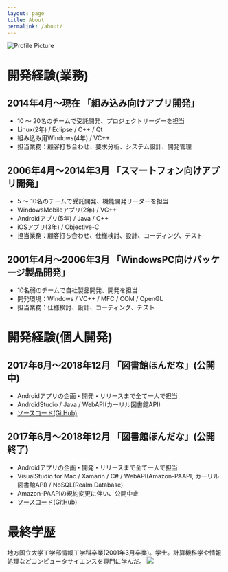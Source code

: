 ```yaml
---
layout: page
title: About
permalink: /about/
---
```


<img src="{{ site.baseurl }}/assets/profile_cat.jpg" title="Profile Picture" class="profile">

# 開発経験(業務)

## 2014年4月～現在 「組み込み向けアプリ開発」

- 10 〜 20名のチームで受託開発、プロジェクトリーダーを担当
- Linux(2年) / Eclipse / C++ / Qt
- 組み込み用Windows(4年) / VC++ 
- 担当業務：顧客打ち合わせ、要求分析、システム設計、開発管理

## 2006年4月～2014年3月 「スマートフォン向けアプリ開発」

- 5 〜 10名のチームで受託開発、機能開発リーダーを担当
- WindowsMobileアプリ(2年) / VC++
- Androidアプリ(5年) / Java / C++
- iOSアプリ(3年) / Objective-C
- 担当業務：顧客打ち合わせ、仕様検討、設計、コーディング、テスト

## 2001年4月～2006年3月 「WindowsPC向けパッケージ製品開発」

- 10名弱のチームで自社製品開発、開発を担当
- 開発環境：Windows / VC++ / MFC / COM / OpenGL 
- 担当業務：仕様検討、設計、コーディング、テスト


# 開発経験(個人開発)

## 2017年6月～2018年12月 「図書館ほんだな」(公開中)

- Androidアプリの企画・開発・リリースまで全て一人で担当
- AndroidStudio / Java / WebAPI(カーリル図書館API) 
- [ソースコード(GitHub)](https://github.com/rydeenworks/MyBookSearch)

## 2017年6月～2018年12月 「図書館ほんだな」(公開終了)

- Androidアプリの企画・開発・リリースまで全て一人で担当
- VisualStudio for Mac / Xamarin / C# / WebAPI(Amazon-PAAPI, カーリル図書館API) / NoSQL(Realm Database)
- Amazon-PAAPIの規約変更に伴い、公開中止
- [ソースコード(GitHub)](https://github.com/drive2yon/MyBookReading
)

# 最終学歴

地方国立大学工学部情報工学科卒業(2001年3月卒業)。学士。計算機科学や情報処理などコンピュータサイエンスを専門に学んだ。
<img src="{{ site.baseurl }}/assets/academic_result.jpg" >


